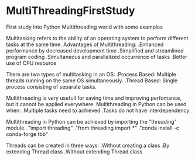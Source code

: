 # MultiThreadingFirstStudy

 First study into Python Multithreading world with some examples 

 Multitasking refers to the ability of an operating system to perform different tasks at the same time.
 Advantages of Multithreading:
   .Enhanced performance by decreased development time
   .Simplified and streamlined program coding
   .Simultaneous and parallelized occurrence of tasks
   .Better use of CPU resource  

 There are two types of multitasking in an OS:
    .Process Based: Multiple threads running on the same OS simultaneously.
    .Thread Based: Single process consisting of separate tasks.

 Multithreading is very usefull for saving time and improving perfomance, but it cannot be applied everywhere.
 Multithreading in Python can be used when:
    .Multiple tasks need to achieved
    .Tasks do not have interdependency

 Multithreading in Python can be achieved by importing the "threading" module.
    ."import threading"
    ."from threading import *"
    ."conda install -c conda-forge tbb"

 Threads can be created in three ways:
    .Without creating a class
    .By extending Thread class
    .Without extending Thread class

